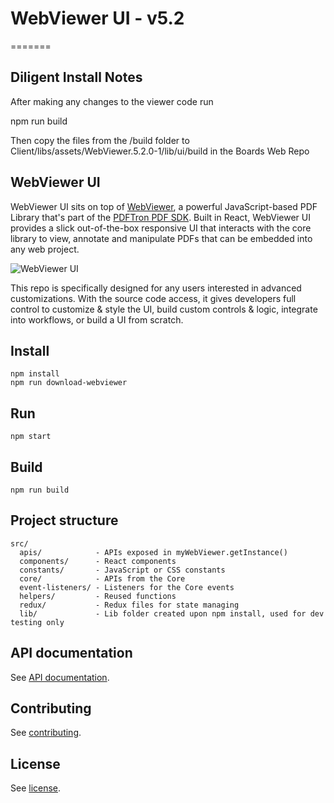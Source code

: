# WebViewer UI - v5.2
=======

## Diligent Install Notes

After making any changes to the viewer code run 

npm run build

Then copy the files from the /build folder to Client/libs/assets/WebViewer.5.2.0-1/lib/ui/build in the Boards Web Repo

## WebViewer UI

WebViewer UI sits on top of [WebViewer](https://www.pdftron.com/webviewer), a powerful JavaScript-based PDF Library that's part of the [PDFTron PDF SDK](https://www.pdftron.com). Built in React, WebViewer UI provides a slick out-of-the-box responsive UI that interacts with the core library to view, annotate and manipulate PDFs that can be embedded into any web project.

![WebViewer UI](https://www.pdftron.com/downloads/pl/webviewer-ui.png)

This repo is specifically designed for any users interested in advanced customizations. With the source code access, it gives developers full control to customize & style the UI, build custom controls & logic, integrate into workflows, or build a UI from scratch.

## Install

```
npm install
npm run download-webviewer
```

## Run

```
npm start
```

## Build

```
npm run build
```

## Project structure

```
src/
  apis/            - APIs exposed in myWebViewer.getInstance()
  components/      - React components
  constants/       - JavaScript or CSS constants
  core/            - APIs from the Core
  event-listeners/ - Listeners for the Core events
  helpers/         - Reused functions
  redux/           - Redux files for state managing
  lib/             - Lib folder created upon npm install, used for dev testing only
```

## API documentation

See [API documentation](https://www.pdftron.com/documentation/web/guides/ui/apis).

## Contributing

See [contributing](./CONTRIBUTING.md).

## License

See [license](./LICENSE).
